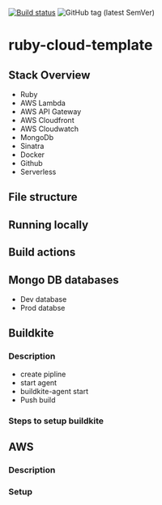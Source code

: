 [![Build status](https://badge.buildkite.com/edf556f89423b7feeb4a78aec414b0259ebd4579732b24054c.svg)](https://buildkite.com/swaff-y/cloud-temp?branch=main) ![GitHub tag (latest SemVer)](https://img.shields.io/github/v/tag/swaff-y/ruby-cloud-template)

# ruby-cloud-template

## Stack Overview
- Ruby
- AWS Lambda
- AWS API Gateway
- AWS Cloudfront
- AWS Cloudwatch
- MongoDb
- Sinatra
- Docker
- Github
- Serverless

## File structure

## Running locally

## Build actions

## Mongo DB databases
- Dev database
- Prod databse

## Buildkite
### Description
- create pipline
- start agent
- buildkite-agent start
- Push build

### Steps to setup buildkite

## AWS
### Description
### Setup
